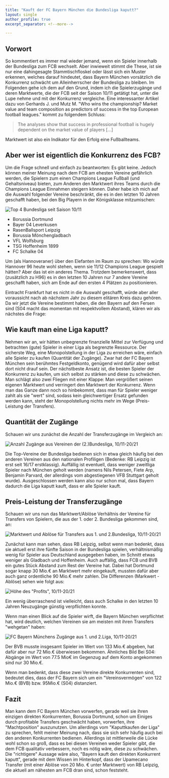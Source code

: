 ```yaml
---
title: "Kauft der FC Bayern München die Bundesliga kaputt?"
layout: single
author_profile: true
excerpt_separator: <!--more-->

---
```


## Vorwort

So kommentiert es immer mal wieder jemand, wenn ein Spieler innerhalb der Bundesliga zum FCB wechselt.<!--more--> Aber inwieweit stimmt die These, ist sie nur eine dahingesagte Stammtischfloskel oder lässt sich ein Muster erkennen, welches darauf hindeutet, dass Bayern München vorsätzlich die Konkurrenz schwächt um Alleinherrscher der Bundesliga zu bleiben. Im Folgenden gehe ich dem auf den Grund, indem ich die Spielerzugänge und deren Marktwerte, die der FCB seit der Saison 10/11 getätigt hat, unter die Lupe nehme und mit der Konkurrenz vergleiche. Eine interessanter Artikel dazu von Gerhards J. und Mutz M. "Who wins the championship? Market value and team composition as predictors of success in the top European football leagues." kommt zu folgendem Schluss: 

> The analyses show that success in professional football is hugely dependent on the market value of players [...] 

Marktwert ist also ein Indikator für den Erfolg eine Fußballteams.

## Aber wer ist eigentlich die Konkurrenz des FCB?

Um die Frage schnell und einfach zu beantworten: Es gibt keine. Jedoch können meiner Meinung nach dem FCB am ehesten Vereine gefährlich werden, die Spielern zum einen Champions League Fußball (und Gehaltsniveau) bieten, zum Anderen den Marktwert ihres Teams durch die Champions League Einnahmen steigern können. Daher habe ich mich auf die Auswahl folgender Vereine beschränkt, die es in den letzten 10 Jahren geschafft haben, bei den Big Playern in der Königsklasse mitzumischen:

![Top 4 Bundesliga seit Saison 10/11](/assets/bayern-kauft-buli-kaputt/cl-plaetze-buli.png)

* Borussia Dortmund
* Bayer 04 Leverkusen
* RasenBallsport Leipzig
* Borussia Mönchengladbach
* VFL Wolfsburg
* TSG Hoffenheim 1899
* FC Schalke 04 

Um (als Hannoveraner) über den Elefanten im Raum zu sprechen: Wo würde Hannover 96 heute wohl stehen, wenn sie 11/12 Champions League gespielt hätten? Aber das ist ein anderes Thema. Trotzdem bemerkenswert, dass (zusätzlich zu H96) es in den letzten 10 Jahren nur 7 andere Vereine geschafft haben, sich am Ende auf den ersten 4 Plätzen zu positionieren. 

Eintracht Frankfurt hat es nicht in die Auswahl geschafft, würde aber aller voraussicht nach ab nächstem Jahr zu diesem elitären Kreis dazu gehören. Da wir jetzt die Vereine bestimmt haben, die den Bayern auf den Fersen sind (S04 macht das momentan mit respektvollem Abstand), klären wir als nächstes die Frage:

## Wie kauft man eine Liga kaputt?

Nehmen wir an, wir hätten unbegrenzte finanzielle Mittel zur Verfügung und betrachten (gute) Spieler in einer Liga als begrenzte Ressource. Der sicherste Weg, eine Monopolstellung in der Liga zu erreichen wäre, einfach alle Spieler zu kaufen (Quantität der Zugänge). Zwar hat der FC Bayern München sein berühmtes Festgeldkonto, genügend wird dafür aber selbst dort nicht drauf sein. Der nächstbeste Ansatz ist, die besten Spieler der Konkurrenz zu kaufen, um sich selbst zu stärken und diese zu schwächen. Man schlägt also zwei Fliegen mit einer Klappe: Man vergrößert seinen eigenen Marktwert und verringert den Marktwert der Konkurrenz. Wenn man das Ganze dann noch so hinbekommt, dass man für Spieler weniger zahlt als sie "wert" sind, sodass kein gleichwertiger Ersatz gefunden werden kann, steht der Monopolstellung nichts mehr im Wege (Preis-Leistung der Transfers). 

## Quantität der Zugänge

Schauen wir uns zunächst die Anzahl der Transferzugänge im Vergleich an:

![Anzahl Zugänge aus Vereinen der (2.)Bundesliga, 10/11-20/21](/assets/bayern-kauft-buli-kaputt/waffle-zugaenge-buli.png)

Die Top-Vereine der Bundesliga bedienen sich in etwa gleich häufig bei den anderen Vereinen aus den nationalen Profiligen (Bedenke: RB Leipzig ist erst seit 16/17 erstklassig). Auffällig ist eventuell, dass weniger zweitliga Spieler nach München geholt werden (namens Nils Petersen, Fiete Arp, Benjamin Parvard, der allerdings vom abgestiegenen VFB Stuttgart geholt wurde).
Ausgeschlossen werden kann also nur schon mal, dass Bayern dadurch die Liga kaputt kauft, dass er alle Spieler kauft.

## Preis-Leistung der Transferzugänge

Schauen wir uns nun das Marktwert/Ablöse Verhältnis der Vereine für Transfers von Spielern, die aus der 1. oder 2. Bundesliga gekommen sind, an:

![Marktwert und Ablöse für Transfers aus 1. und 2.Bundesliga, 10/11-20/21](/assets/bayern-kauft-buli-kaputt/cl-teams-mw-ablöse.png)

Zunächst kann man sehen, dass RB Leipzig, selbst wenn man bedenkt, dass sie aktuell erst ihre fünfte Saison in der Bundesliga spielen, verhältnismäßig wenig für Spieler aus Deutschland ausgegeben haben, im Schnitt etwas weniger als Gladbach und Hoffenheim.
Auch auffällig, dass FCB und BVB ein gutes Stück Abstand zum Rest der Vereine hat. Dabei hat Dortmund sogar knapp 30 Mio.€ an Marktwert mehr eingekauft, mussten dafür aber auch ganz ordentliche 90 Mio.€ mehr zahlen.
Die Differenzen (Markwert - Ablöse) sehen wie folgt aus:

![Höhe des "Profits", 10/11-20/21](/assets/bayern-kauft-buli-kaputt/differenz-mw-abloese.png)

Ein wenig überraschend ist vielleicht, dass auch Schalke in den letzten 10 Jahren Neuzugänge günstig verpflichten konnte. 

Wenn man einen Blick auf die Spieler wirft, die Bayern München verpflichtet hat, wird deutlich, welchen Vereinen sie am meisten mit ihren Transfers "wehgetan" haben:

![FC Bayern Münchens Zugänge aus 1. und 2.Liga, 10/11-20/21](/assets/bayern-kauft-buli-kaputt/fcb-zugaenge-scatter.png)

Der BVB musste insgesamt Spieler im Wert von 133 Mio.€ abgeben, hat dafür aber nur 72 Mio.€ überwiesen bekommen. Ähnliches Bild Bei S04: Abgänge im Wert von 77.5 Mio€ im Gegenzug auf dem Konto angekommen sind nur 30 Mio.€.

Wenn man bedenkt, dass diese zwei Vereine direkte Konkurrenten sind, bedeutet dies, dass der FC Bayern sich um ein "Vereinsvermögen" von 122 Mio.€ (BVB) bzw. 95Mio.€ (S04) distanziert.

## Fazit

Man kann dem FC Bayern München vorwerfen, gerade weil sie ihren einzigen direkten Konkurrenten, Borussia Dortmund, schon um Einiges durch profitable Transfers geschwächt haben, vorwerfen, ihre "Machtposition" auszunutzen. Um allerdings vom "Kaputtkaufen der Liga" zu sprechen, fehlt meiner Meinung nach, dass sie sich sehr häufig auch bei den anderen Konkurrenten bedienen. Allerdings ist mittlerweile die Lücke wohl schon so groß, dass es bei diesen Vereinen weder Spieler gibt, die dem FCB qualitativ verbessern, noch es nötig wäre, diese zu schwächen. Die "richtigere" Aussage wäre also, "Bayern kauft den direkten Konkurrent kaputt", gerade mit dem Wissen im Hinterkopf, dass der Upamecano Transfer (mit einer Ablöse von 20 Mio. € unter Marktwert) von RB Leipzig, die aktuell am nähesten am FCB dran sind, schon feststeht.



